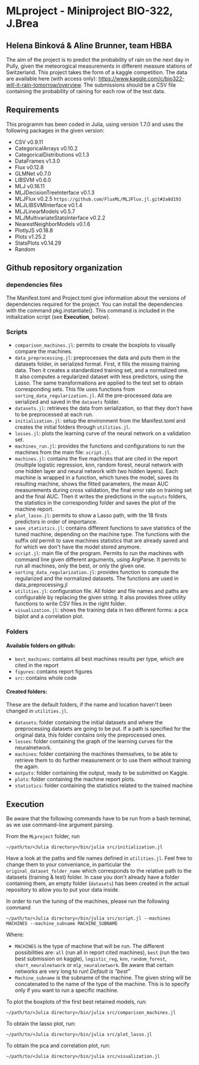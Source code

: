 # MLproject - Miniproject BIO-322, J.Brea
## Helena Binková & Aline Brunner, team HBBA

The aim of the project is to predict the probability of rain on the next day in Pully, given the meteorogical measurements in different measure stations of Switzerland.
This project takes the form of a kaggle competition. The data are available here (with access only): https://www.kaggle.com/c/bio322-will-it-rain-tomorrow/overview.
The submissions should be a CSV file containing the probability of raining for each row of the test data.

## Requirements
This programm has been coded in Julia, using version 1.7.0 and uses the following packages in the given version:

- CSV v0.9.11
- CategoricalArrays v0.10.2
- CategoricalDistributions v0.1.3
- DataFrames v1.3.0
- Flux v0.12.8
- GLMNet v0.7.0
- LIBSVM v0.6.0
- MLJ v0.16.11
- MLJDecisionTreeInterface v0.1.3
- MLJFlux v0.2.5 `https://github.com/FluxML/MLJFlux.jl.git#2a8d193`
- MLJLIBSVMInterface v0.1.4
- MLJLinearModels v0.5.7
- MLJMultivariateStatsInterface v0.2.2
- NearestNeighborModels v0.1.6
- PlotlyJS v0.18.8
- Plots v1.25.2
- StatsPlots v0.14.29
- Random


## Github repository organization 
### dependencies files
The Manifest.toml and Project.toml give information about the versions of dependencies required for the project. 
You can install the dependencies with the command pkg.instantiate(). This command is included in the initialization script (see **Execution**, below). 

### Scripts
- `comparison_machines.jl`: permits to create the boxplots to visually compare the machines. 
- `data_preprocessing.jl`: preprocesses the data and puts them in the datasets folder, in serialized format. First, it fills the missing training data. Then it creates a standardized training set, and a normalized one. It also computes a regularized dataset with less predictors, using the Lasso. The same transformations are applied to the test set to obtain corresponding sets. This file uses functions from `sorting_data_regularization.jl`. All the pre-processed data are serialized and saved in the `datasets` folder. 
- `datasets.jl`: retrieves the data from serialization, so that they don't have to be preprocessed at each run. 
- `initialization.jl`: setup the environment from the Manifest.toml and creates the initial folders through `utilities.jl`.
- `losses.jl`: plots the learning curve of the neural network on a validation set.
- `machines_run.jl`: provides the functions and configurations to run the machines from the main file: `script.jl`.
- `machines.jl`: contains the five machines that are cited in the report (multiple logistic regression, knn, random forest, neural network with one hidden layer and neural network with two hidden layers). Each machine is wrapped in a function, which tunes the model, saves its resulting machine, shows the fitted parameters, the mean AUC measurements during cross validation, the final error rate on training set and the final AUC. Then it writes the predictions in the `ouptuts` folders, the statistics in the corresponding folder and saves the plot of the machine report.
- `plot_lasso.jl`: permits to show a Lasso path, with the 18 firsts predictors in order of importance. 
- `save_statistics.jl`: contains different functions to save statistics of the tuned machine, depending on the machine type. The functions with the suffix *old* permit to save machines statistics that are already saved and for which we don't have the model stored anymore. 
- `script.jl`: main file of the program. Permits to run the machines with command line given different arguments, using ArgParse. It permits to run all machines, only the best, or only the given one. 
- `sorting_data_regularization.jl`: provides function to compute the regularized and the normalized datasets. The functions are used in data_preprocessing.jl
- `utilities.jl`: configuration file. All folder and file names and paths are configurable by replacing the given string. It also provides three utility functions to write CSV files in the right folder. 
- `visualization.jl`: shows the training data in two different forms: a pca biplot and a correlation plot.


### Folders
#### Available folders on github:
- `best_machines`: contains all best machines results per type, which are cited in the report
- `figures`: contains report figures
- `src`: contains whole code 

#### Created folders:
These are the default folders, if the name and location haven't been changed in `utilities.jl`.

- `datasets`: folder containing the initial datasets and where the preprocessing datasets are going to be put. If a path is specified for the original data, this folder contains only the preprocessed ones.
- `losses`: folder containing the graph of the learning curves for the neuralnetwork.
- `machines`: folder containing the machines themselves, to be able to retrieve them to do further measurement or to use them without training the again.
- `outputs`: folder containing the output, ready to be submitted on Kaggle. 
- `plots`: folder containing the machine report plots. 
- `statistics`: folder containing the statistics related to the trained machine

## Execution


Be aware that the following commands have to be run from a bash terminal, as we use command-line argument parsing.

From the `MLproject` folder, run
```
~/path/to/<Julia directory>/bin/julia src/initialization.jl
```
Have a look at the paths and file names defined in `utilities.jl`. Feel free to change them to your conveniance, in particular the `original_dataset_folder_name` which corresponds to the relative path to the datasets (training & test) folder. In case you don't already have a folder containing them, an empty folder (`datasets`) has been created in the actual repository to allow you to put your data inside. 

In order to run the tuning of the machines, please run the following command 

```
~/path/to/<Julia directory>/bin/julia src/script.jl --machines MACHINES --machine_subname MACHINE_SUBNAME
```
Where:
- `MACHINES` is the type of machine that will be run. The different possibilities are: `all` (run all in report cited machines), `best` (run the two best submission on kaggle), `logistic_reg`, `knn`, `random_forest`, `short_neuralnetwork` or `mlp_neuralnetwork`. Be aware that certain networks are very long to run! *Default is "best"*
- `Machine_subname` is the subname of the machine. The given string will be concatenated to the name of the type of the machine. This is to specify only if you want to run a specific machine. 

To plot the boxplots of the first best retained models, run:
```
~/path/to/<Julia directory>/bin/julia src/comparison_machines.jl
```
To obtain the lasso plot, run:
```
~/path/to/<Julia directory>/bin/julia src/plot_lasso.jl
```
To obtain the pca and correlation plot, run:
```
~/path/to/<Julia directory>/bin/julia src/visualization.jl
```



